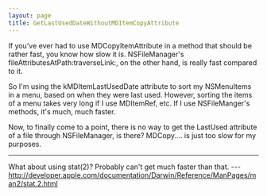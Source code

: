 ```yaml
---
layout: page
title: GetLastUsedDateWithoutMDItemCopyAttribute
---
```


If you've ever had to use MDCopyItemAttribute in a method that should be rather fast, you know how slow it is. NSFileManager's fileAttributesAtPath:traverseLink:, on the other hand, is really fast compared to it.

So I'm using the kMDItemLastUsedDate attribute to sort my NSMenuItems in a menu, based on when they were last used. However, sorting the items of a menu takes very long if I use MDItemRef, etc. If I use NSFileManger's methods, it's much, much faster.

Now, to finally come to a point, there is no way to get the LastUsed attribute of a file through NSFileManager, is there? MDCopy.... is just too slow for my purposes.

----

What about using stat(2)? Probably can't get much faster than that. --- http://developer.apple.com/documentation/Darwin/Reference/ManPages/man2/stat.2.html


